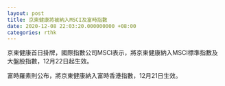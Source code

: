 ```yaml
---
layout: post
title: 京東健康將被納入MSCI及富時指數
date: 2020-12-08 22:03:20.000000000 +08:00
categories: rthk
---
```


京東健康首日掛牌，國際指數公司MSCI表示，將京東健康納入MSCI標準指數及大盤股指數，12月22日起生效。

富時羅素則公布，將京東健康納入富時香港指數，12月21日生效。
